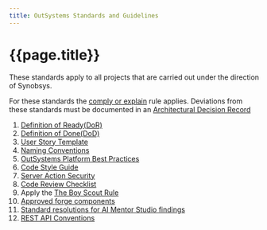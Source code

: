 ```yaml
---
title: OutSystems Standards and Guidelines
---
```

# {{page.title}}

These standards apply to all projects that are carried out under the direction of Synobsys.

For these standards the [comply or explain] rule applies. Deviations from these standards must be documented in an [Architectural Decision Record]

1. [Definition of Ready(DoR)](DefinitionOfReady.md)
1. [Definition of Done(DoD)](DefinitionOfDone.md)
1. [User Story Template](UserStoryTemplate.md)
1. [Naming Conventions](OutSystemsNamingConventions.md)
1. [OutSystems Platform Best Practices]
1. [Code Style Guide](CodeStyleGuide.md)
1. [Server Action Security](ServerActionSecurity.md)
1. [Code Review Checklist](CodeReviewChecklist.md)
1. Apply the [The Boy Scout Rule]
1. [Approved forge components](approved-forge-components.md)
1. [Standard resolutions for AI Mentor Studio findings](11-resolve-architecture-dashboard-findings.md)
1. [REST API Conventions](REST-API-conventions.md)

[OutSystems Platform Best Practices]: https://success.outsystems.com/Documentation/Best_Practices/Development/OutSystems_Platform_Best_Practices
[The Boy Scout Rule]: https://www.oreilly.com/library/view/97-things-every/9780596809515/ch08.html
[comply or explain]: https://en.wikipedia.org/wiki/Comply_or_explain
[Architectural Decision Record]: ../adr/ADR-001-documenting-architecture-decisions.md
